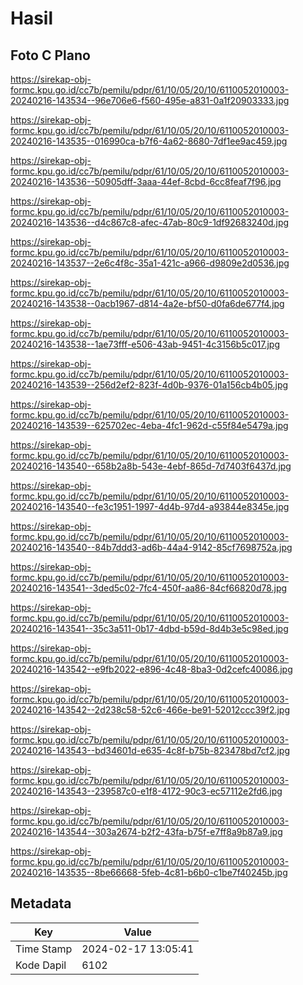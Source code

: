 # Hasil

## Foto C Plano

https://sirekap-obj-formc.kpu.go.id/cc7b/pemilu/pdpr/61/10/05/20/10/6110052010003-20240216-143534--96e706e6-f560-495e-a831-0a1f20903333.jpg

https://sirekap-obj-formc.kpu.go.id/cc7b/pemilu/pdpr/61/10/05/20/10/6110052010003-20240216-143535--016990ca-b7f6-4a62-8680-7df1ee9ac459.jpg

https://sirekap-obj-formc.kpu.go.id/cc7b/pemilu/pdpr/61/10/05/20/10/6110052010003-20240216-143536--50905dff-3aaa-44ef-8cbd-6cc8feaf7f96.jpg

https://sirekap-obj-formc.kpu.go.id/cc7b/pemilu/pdpr/61/10/05/20/10/6110052010003-20240216-143536--d4c867c8-afec-47ab-80c9-1df92683240d.jpg

https://sirekap-obj-formc.kpu.go.id/cc7b/pemilu/pdpr/61/10/05/20/10/6110052010003-20240216-143537--2e6c4f8c-35a1-421c-a966-d9809e2d0536.jpg

https://sirekap-obj-formc.kpu.go.id/cc7b/pemilu/pdpr/61/10/05/20/10/6110052010003-20240216-143538--0acb1967-d814-4a2e-bf50-d0fa6de677f4.jpg

https://sirekap-obj-formc.kpu.go.id/cc7b/pemilu/pdpr/61/10/05/20/10/6110052010003-20240216-143538--1ae73fff-e506-43ab-9451-4c3156b5c017.jpg

https://sirekap-obj-formc.kpu.go.id/cc7b/pemilu/pdpr/61/10/05/20/10/6110052010003-20240216-143539--256d2ef2-823f-4d0b-9376-01a156cb4b05.jpg

https://sirekap-obj-formc.kpu.go.id/cc7b/pemilu/pdpr/61/10/05/20/10/6110052010003-20240216-143539--625702ec-4eba-4fc1-962d-c55f84e5479a.jpg

https://sirekap-obj-formc.kpu.go.id/cc7b/pemilu/pdpr/61/10/05/20/10/6110052010003-20240216-143540--658b2a8b-543e-4ebf-865d-7d7403f6437d.jpg

https://sirekap-obj-formc.kpu.go.id/cc7b/pemilu/pdpr/61/10/05/20/10/6110052010003-20240216-143540--fe3c1951-1997-4d4b-97d4-a93844e8345e.jpg

https://sirekap-obj-formc.kpu.go.id/cc7b/pemilu/pdpr/61/10/05/20/10/6110052010003-20240216-143540--84b7ddd3-ad6b-44a4-9142-85cf7698752a.jpg

https://sirekap-obj-formc.kpu.go.id/cc7b/pemilu/pdpr/61/10/05/20/10/6110052010003-20240216-143541--3ded5c02-7fc4-450f-aa86-84cf66820d78.jpg

https://sirekap-obj-formc.kpu.go.id/cc7b/pemilu/pdpr/61/10/05/20/10/6110052010003-20240216-143541--35c3a511-0b17-4dbd-b59d-8d4b3e5c98ed.jpg

https://sirekap-obj-formc.kpu.go.id/cc7b/pemilu/pdpr/61/10/05/20/10/6110052010003-20240216-143542--e9fb2022-e896-4c48-8ba3-0d2cefc40086.jpg

https://sirekap-obj-formc.kpu.go.id/cc7b/pemilu/pdpr/61/10/05/20/10/6110052010003-20240216-143542--2d238c58-52c6-466e-be91-52012ccc39f2.jpg

https://sirekap-obj-formc.kpu.go.id/cc7b/pemilu/pdpr/61/10/05/20/10/6110052010003-20240216-143543--bd34601d-e635-4c8f-b75b-823478bd7cf2.jpg

https://sirekap-obj-formc.kpu.go.id/cc7b/pemilu/pdpr/61/10/05/20/10/6110052010003-20240216-143543--239587c0-e1f8-4172-90c3-ec57112e2fd6.jpg

https://sirekap-obj-formc.kpu.go.id/cc7b/pemilu/pdpr/61/10/05/20/10/6110052010003-20240216-143544--303a2674-b2f2-43fa-b75f-e7ff8a9b87a9.jpg

https://sirekap-obj-formc.kpu.go.id/cc7b/pemilu/pdpr/61/10/05/20/10/6110052010003-20240216-143535--8be66668-5feb-4c81-b6b0-c1be7f40245b.jpg


## Metadata

| Key        | Value               |
| ---------- | ------------------- |
| Time Stamp | 2024-02-17 13:05:41 |
| Kode Dapil | 6102                |



